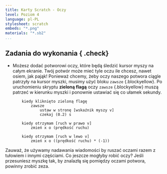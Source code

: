 ```yaml
---
title: Karty Scratch - Oczy
level: Poziom 4
language: pl-PL
stylesheet: scratch
embeds: "*.png"
materials: "*.sb2"
...
```


## Zadania do wykonania { .check}

+ Możesz dodać potworowi oczy, które będą śledzić kursor myszy na całym ekranie. Twój potwór może mieć tyle oczu ile chcesz, nawet osiem, jak pająk! Ponieważ chcemy, żeby oczy naszego potwora ciągle patrzyły na kursor myszki, musimy użyć bloku `zawsze` {.blockyellow}. Po uruchomieniu skryptu **zieloną flagą** oczy `zawsze` {.blockyellow} muszą patrzeć w kierunku myszki i ponownie ustawiać się co ułamek sekundy. 
    ```blocks
        kiedy kliknięto zieloną flagę
            zawsze
                ustaw w stronę [wskaźnik myszy v]
                czekaj (0.2) s
    
        kiedy otrzymam [ruch w prawo v]
            zmień x o (prędkość ruchu)
    
        kiedy otrzymam [ruch w lewo v]
            zmień x o ((prędkość ruchu) * (-1))
    ```

Zauważ, że używamy nadawania wiadomości by ruszać oczami razem z tułowiem i innymi częściami. Co jeszcze mogłyby robić oczy? Jeśli przesuniesz myszkę tak, by znalazłą się pomiędzy oczami potwora, powinny zrobić zeza.
